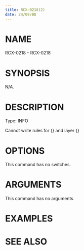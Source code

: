 ```yaml
---
title: RCX-0218(2)
date: 24/09/08
---
```


# NAME

RCX-0218 - RCX-0218

# SYNOPSIS

N/A.

# DESCRIPTION

Type: INFO

Cannot write <OVER> rules for <DensityModel> {} and layer {}

# OPTIONS

This command has no switches.

# ARGUMENTS

This command has no arguments.

# EXAMPLES

# SEE ALSO
